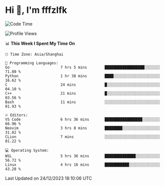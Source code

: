 # Hi 👋, I'm fffzlfk

<!--START_SECTION:waka-->
![Code Time](http://img.shields.io/badge/Code%20Time-632%20hrs%2039%20mins-blue)

![Profile Views](http://img.shields.io/badge/Profile%20Views-0-blue)

📊 **This Week I Spent My Time On** 

```text
🕑︎ Time Zone: Asia/Shanghai

💬 Programming Languages: 
Go                       7 hrs 5 mins        ██████████████████░░░░░░░   71.80 % 
Python                   1 hr 38 mins        ████░░░░░░░░░░░░░░░░░░░░░   16.62 % 
C                        24 mins             █░░░░░░░░░░░░░░░░░░░░░░░░   04.10 % 
C++                      21 mins             █░░░░░░░░░░░░░░░░░░░░░░░░   03.56 % 
Bash                     11 mins             ░░░░░░░░░░░░░░░░░░░░░░░░░   01.93 % 

🔥 Editors: 
VS Code                  6 hrs 36 mins       █████████████████░░░░░░░░   66.96 % 
Neovim                   3 hrs 8 mins        ████████░░░░░░░░░░░░░░░░░   31.82 % 
CLion                    7 mins              ░░░░░░░░░░░░░░░░░░░░░░░░░   01.22 % 

💻 Operating System: 
WSL                      5 hrs 36 mins       ██████████████░░░░░░░░░░░   56.72 % 
Linux                    4 hrs 16 mins       ███████████░░░░░░░░░░░░░░   43.28 % 
```


 Last Updated on 24/12/2023 18:10:06 UTC
<!--END_SECTION:waka-->
